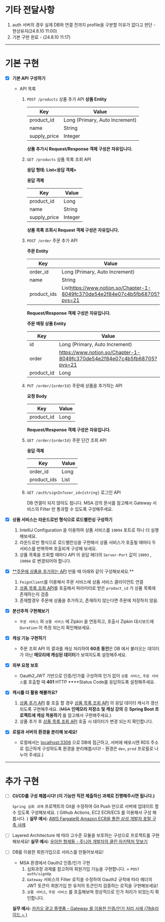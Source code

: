 # 기타 전달사항
1. auth 서버의 경우 실제 DB와 연결 전까지 profile을 구분할 이유가 없다고 판단 - 현상유지(24.8.10 11:00)
2. 기본 구현 완료 - (24.8.10 11:17)

---

# 기본 구현

- [x]  **기본 API 구성하기**
    - API 목록
        1. `POST /products`  상품 추가 API 
        **상품 Entity**
            
            
            | Key | Value |
            | --- | --- |
            | product_id | Long (Primary, Auto Increment) |
            | name | String |
            | supply_price | Integer |
            
            **상품 추가시 Request/Response 객체 구성은 자유입니다.**
            
        2. `GET /products` 상품 목록 조회 API
            
            **응답 형태: List<응답 객체>**
            
            **응답 객체**
            
            | Key | Value |
            | --- | --- |
            | product_id | Long |
            | name | String |
            | supply_price | Integer |
            
            **상품 목록 조회시 Request 객체 구성은 자유입니다.**
            
        3. `POST /order` 주문 추가 API
            
            **주문 Entity**
            
            | Key | Value |
            | --- | --- |
            | order_id | Long (Primary, Auto Increment) |
            | name | String |
            | product_ids | List<https://www.notion.so/Chapter-1-8049fc370de54e2f84e07c4b5fb68705?pvs=21> |
            
            **Request/Response 객체 구성은 자유입니다.**
            
            **주문 매핑 상품 Entity**
            
            | Key | Value |
            | --- | --- |
            | id | Long (Primary, Auto Increment) |
            | order | https://www.notion.so/Chapter-1-8049fc370de54e2f84e07c4b5fb68705?pvs=21 |
            | product_id | Long |
        4. `PUT /order/{orderId}`  주문에 상품을 추가하는 API
            
            **요청 Body**
            
            | Key | Value |
            | --- | --- |
            | product_id | Long |
            
            **Request/Response 객체 구성은 자유입니다.**
            
        5. `GET /order/{orderId}`  주문 단건 조회 API
            
            **응답 객체**
            
            | Key | Value |
            | --- | --- |
            | order_id | Long |
            | product_ids | List<Long> |
        6. `GET /auth/signIn?user_id={string}`  로그인 API 
            
            DB 연결이 되지 않아도 됩니다. MSA 강의 문서를 참고해서 Gateway 서비스의 Filter 만 통과할 수 있도록 구성해주세요.
            

- [x]  **상품 서비스는 라운드로빈 형식으로 로드밸런싱 구성하기**
    1. IntelliJ Configuration 을 이용하여 상품 서비스를 `19094` 포트로 하나 더 실행 해보세요.
    2. 라운드로빈 형식으로 로드밸런싱을 구현해서 상품 서비스가 호출될 때마다 두 서비스를 반복하며 호출되게 구성해 보세요.
    3. 상품 목록을 조회할 때마다 API 의 응답 헤더의 `Server-Port` 값이 `19093` , `19094` 로 변경되어야 합니다.
    
- [x]  [**주문에 상품을 추가하는 API](https://www.notion.so/Chapter-1-8049fc370de54e2f84e07c4b5fb68705?pvs=21) 만들 때 아래와 같이 구성해보세요.**
    1.  `FeignClient`를 이용해서 주문 서비스에 상품 서비스 클라이언트 연결
    2. [상품 목록 조회 API](https://www.notion.so/Chapter-1-8049fc370de54e2f84e07c4b5fb68705?pvs=21)를 호출해서 파라미터로 받은 `product_id` 가 상품 목록에 존재하는지 검증
    3. 존재할경우 주문에 상품을 추가하고, 존재하지 않는다면 주문에 저장하지 않음.
    
- [x]  **분산추적 구현해보기**
    - `주문 서비스` 와 `상품 서비스` 에 Zipkin 을 연동하고, 호출시 Zipkin 대시보드에 `Duration` 이 측정 되는지 확인해보세요.
    
- [x]  **캐싱 기능 구현하기**
    - 주문 조회 API 의 결과를 캐싱 처리하여 **60초 동안**은 DB 에서 불러오는 데이터가 아닌 
    **메모리에 캐싱된 데이터**가 보여지도록 설정해주세요.

- [x]  **외부 요청 보호**
    - Oauth2,JWT 기반으로 인증/인가를 구성하여 인가 없이 `상품 서비스`, `주문 서비스`를 호출할 때 
    **401** HTTP ****Status Code를 응답하도록 설정해주세요.

- [x]  **캐시를 더 활용 해볼까요?**
    1. [상품 추가 API](https://www.notion.so/Chapter-1-8049fc370de54e2f84e07c4b5fb68705?pvs=21)  를 호출 할 경우 [상품 목록 조회 API](https://www.notion.so/Chapter-1-8049fc370de54e2f84e07c4b5fb68705?pvs=21) 의 응답 데이터 캐시가 갱신되도록 구현해주세요.
    (~~MSA~~ **인메모리 저장소 및 캐싱 강의** 중 **Spring Boot 프로젝트에 캐싱 적용하기** 를 참고해서 구현해주세요.)
    2. 상품 추가 후 [상품 목록 조회 API](https://www.notion.so/Chapter-1-8049fc370de54e2f84e07c4b5fb68705?pvs=21) 호출 시 데이터가 변경 되는지 확인합니다.
    
- [x]  **로컬과 서버의 환경을 분리해 보세요!**
    - 로컬에서는 [localhost:3306](http://localhost:3306) 으로 DB에 접근하고, 서버에 배포시엔 RDS 주소로 접근하게 구성하도록 환경을 분리해봅시다! - 환경은 `dev`, `prod` 프로필로 나누어 주세요.)

---

# 추가 구현

- [ ]  **CI/CD를 구성 해봅시다! (이 기능만 직전 제출하신 과제로 진행해주시면 됩니다.)**
    
    `Spring 심화 과제` 프로젝트의 Git을 수정하여 Git Push 만으로 서버에 업데이트 할 수 있도록 구성해보세요. ( Github Actions, EC2 ECR/ECS 를 이용해서 구성 해봅시다. )
    **실무 예시:** [AWS Fargate와 Amazon ECR을 통한 삼성 개발자 포탈 구축 사례](https://aws.amazon.com/ko/blogs/korea/samsung-builds-a-secure-developer-portal-with-fargate-and-ecr/)
    
- [ ]  Layered Architecture 에 따라 고수준 모듈을 보호하는 구성으로 프로젝트를 구현 해보세요!
**실무 예시:** [우아한 형제들 - 주니어 개발자의 클린 아키텍처 맛보기](https://techblog.woowahan.com/2647/)
- [ ]  DB를 이용한 회원가입으로 서비스를 만들어보세요!
    - MSA 환경에서 Oauth2 인증/인가 구현
        1. 심화과정 과제를 참고하여 회원가입 기능을 구현합니다. = `POST auth/signUp`
        2. `Gateway` 서비스의 Filter 로직을 수정하여 Oauth2 규칙에 따라 
        헤더의 JWT 토큰이 회원가입 한 유저의 토큰인지 검증하는 로직을 구현해보세요!
        3. `상품 서비스`, `주문 서비스` 를 호출해보며 정상적으로 인가 처리가 되었는지 확인합니다.
    
    **실무 예시:** [카카오 광고 플랫폼 - Gateway 를 이용한 인증/인가 처리 사례 (78슬라이드 ~ )](https://www.slideshare.net/slideshow/msa-api-gateway/113145634#78)
